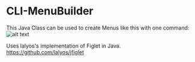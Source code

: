 # CLI-MenuBuilder

This Java Class can be used to create Menus like this with one command:
![alt text](https://i.imgur.com/VjYJJgN.png)

Uses lalyos's implementation of Figlet in Java. https://github.com/lalyos/jfiglet
